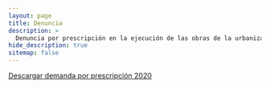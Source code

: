 ```yaml
---
layout: page
title: Denuncia
description: >
  Denuncia por prescripción en la ejecución de las obras de la urbanización Los Panizos.
hide_description: true
sitemap: false
---
```


[Descargar demanda por prescripción 2020](/assets/docs/DemandaPanizos.pdf)